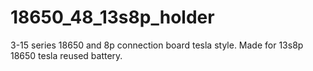 # 18650_48_13s8p_holder
3-15 series 18650 and 8p connection board tesla style. Made for 13s8p 18650 tesla reused battery.

